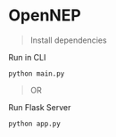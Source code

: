 #  OpenNEP

> Install dependencies

Run in CLI
```
python main.py 
```

> OR

Run Flask Server
```
python app.py
```
